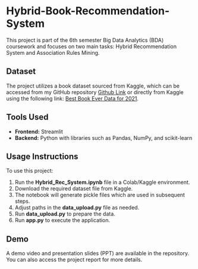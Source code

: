 # Hybrid-Book-Recommendation-System

This project is part of the 6th semester Big Data Analytics (BDA) coursework and focuses on two main tasks: Hybrid Recommendation System and Association Rules Mining.

## Dataset

The project utilizes a book dataset sourced from Kaggle, which can be accessed from my GitHub repository [Github Link](https://github.com/AllahRakha1234/Datasets/tree/master) or directly from Kaggle using the following link: [Best Book Ever Data for 2021](https://www.kaggle.com/datasets/shashwatwork/best-book-ever-data-for-2021).

## Tools Used

- **Frontend:** Streamlit
- **Backend:** Python with libraries such as Pandas, NumPy, and scikit-learn

## Usage Instructions

To use this project:

1. Run the **Hybrid_Rec_System.ipynb** file in a Colab/Kaggle environment.
2. Download the required dataset file from Kaggle.
3. The notebook will generate pickle files which are used in subsequent steps.
4. Adjust paths in the **data_upload.py** file as needed.
5. Run **data_upload.py** to prepare the data.
6. Run **app.py** to execute the application.

## Demo

A demo video and presentation slides (PPT) are available in the repository. You can also access the project report for more details.

